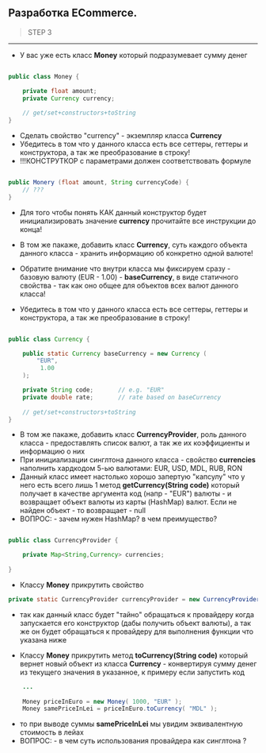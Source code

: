 ## Разработка ECommerce. 

> STEP 3

---

* У вас уже есть класс **Money** который подразумевает сумму денег

```java

public class Money {

    private float amount;
    private Currency currency;
   
    // get/set+constructors+toString 
}

```
* Сделать свойство "currency" - экземпляр класса **Currency**
* Убедитесь в том что у данного класса есть все сеттеры, геттеры и конструктора, а так же преобразование в строку!
* !!!КОНСТРУТКОР с параметрами должен соответствовать формуле

```java

public Monery (float amount, String currencyCode) {
    // ???
}

```

* Для того чтобы понять КАК данный конструктор будет инициализировать значение **currency** прочитайте все инструкции до конца!

* В том же пакаже, добавить класс **Currency**, суть каждого объекта данного класса - хранить информацию об конкретно одной валюте!
* Обратите внимание что внутри класса мы фиксируем сразу - базовую валюту (EUR - 1.00) - **baseCurrency**, в виде статичного свойства - так как оно общее для объектов всех валют данного класса!
* Убедитесь в том что у данного класса есть все сеттеры, геттеры и конструктора, а так же преобразование в строку!
 
```java

public class Currency {

    public static Currency baseCurrency = new Currency (
        "EUR",
         1.00         
    ); 

    private String code;       // e.g. "EUR"
    private double rate;       // rate based on baseCurrency
   
    // get/set+constructors+toString 
}

```

* В том же пакаже, добавить класс **CurrencyProvider**, роль данного класса - предоставлять список валют, а так же их коэффициенты и информацию о них
* При инициализации синглтона данного класса - свойство **currencies** наполнить хардкодом 5-ью валютами: EUR, USD, MDL, RUB, RON
* Данный класс имеет настолько хорошо запертую "капсулу" что у него есть всего лишь 1 метод **getCurrency(String code)** который получает в качестве аргумента код (напр - "EUR") валюты - и возвращает объект валюты из карты (HashMap) валют. Если не найден объект - то возвращает - null
* ВОПРОС: - зачем нужен HashMap? в чем преимущество?


```java

public class CurrencyProvider {

    private Map<String,Currency> currencies;
   
}

```
* Классу **Money** прикрутить свойство 

```java 
private static CurrencyProvider currencyProvider = new CurrencyProvider();
```
* так как данный класс будет "тайно" обращаться к провайдеру когда запускается его конструктор (дабы получить объект валюты), а так же он будет обращаться к провайдеру для выполнения функции что указана ниже

* Классу **Money** прикрутить метод **toCurrency(String code)** который вернет новый объект из класса **Currency** - конвертируя сумму денег из текущего значения в указанное, к примеру если запустить код

```java
    ...
    
    Money priceInEuro = new Money( 1000, "EUR" );
    Money samePriceInLei = priceInEuro.toCurrency( "MDL" );

```

* то при выводе суммы **samePriceInLei** мы увидим эквивалентную стоимость в лейах
* ВОПРОС: - в чем суть использования провайдера как синглтона ?